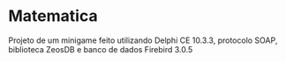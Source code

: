 # Matematica
Projeto de um minigame feito utilizando Delphi CE 10.3.3, protocolo SOAP, biblioteca ZeosDB e banco de dados Firebird 3.0.5
